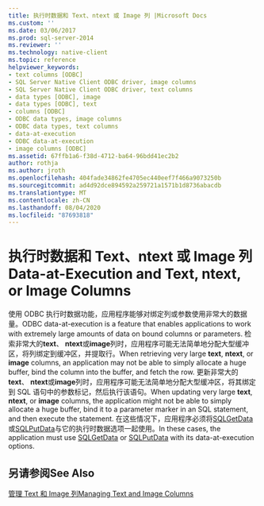 ```yaml
---
title: 执行时数据和 Text、ntext 或 Image 列 |Microsoft Docs
ms.custom: ''
ms.date: 03/06/2017
ms.prod: sql-server-2014
ms.reviewer: ''
ms.technology: native-client
ms.topic: reference
helpviewer_keywords:
- text columns [ODBC]
- SQL Server Native Client ODBC driver, image columns
- SQL Server Native Client ODBC driver, text columns
- data types [ODBC], image
- data types [ODBC], text
- columns [ODBC]
- ODBC data types, image columns
- ODBC data types, text columns
- data-at-execution
- ODBC data-at-execution
- image columns [ODBC]
ms.assetid: 67ffb1a6-f38d-4712-ba64-96bdd41ec2b2
author: rothja
ms.author: jroth
ms.openlocfilehash: 404fade34862fe4705ec440eef7f466a9073250b
ms.sourcegitcommit: ad4d92dce894592a259721a1571b1d8736abacdb
ms.translationtype: MT
ms.contentlocale: zh-CN
ms.lasthandoff: 08/04/2020
ms.locfileid: "87693818"
---
```

# <a name="data-at-execution-and-text-ntext-or-image-columns"></a><span data-ttu-id="4c618-102">执行时数据和 Text、ntext 或 Image 列</span><span class="sxs-lookup"><span data-stu-id="4c618-102">Data-at-Execution and Text, ntext, or Image Columns</span></span>
  <span data-ttu-id="4c618-103">使用 ODBC 执行时数据功能，应用程序能够对绑定列或参数使用非常大的数据量。</span><span class="sxs-lookup"><span data-stu-id="4c618-103">ODBC data-at-execution is a feature that enables applications to work with extremely large amounts of data on bound columns or parameters.</span></span> <span data-ttu-id="4c618-104">检索非常大的**text**、 **ntext**或**image**列时，应用程序可能无法简单地分配大型缓冲区，将列绑定到缓冲区，并提取行。</span><span class="sxs-lookup"><span data-stu-id="4c618-104">When retrieving very large **text**, **ntext**, or **image** columns, an application may not be able to simply allocate a huge buffer, bind the column into the buffer, and fetch the row.</span></span> <span data-ttu-id="4c618-105">更新非常大的**text**、 **ntext**或**image**列时，应用程序可能无法简单地分配大型缓冲区，将其绑定到 SQL 语句中的参数标记，然后执行该语句。</span><span class="sxs-lookup"><span data-stu-id="4c618-105">When updating very large **text**, **ntext**, or **image** columns, the application might not be able to simply allocate a huge buffer, bind it to a parameter marker in an SQL statement, and then execute the statement.</span></span> <span data-ttu-id="4c618-106">在这些情况下，应用程序必须将[SQLGetData](../native-client-odbc-api/sqlgetdata.md)或[SQLPutData](../native-client-odbc-api/sqlputdata.md)与它的执行时数据选项一起使用。</span><span class="sxs-lookup"><span data-stu-id="4c618-106">In these cases, the application must use [SQLGetData](../native-client-odbc-api/sqlgetdata.md) or [SQLPutData](../native-client-odbc-api/sqlputdata.md) with its data-at-execution options.</span></span>  
  
## <a name="see-also"></a><span data-ttu-id="4c618-107">另请参阅</span><span class="sxs-lookup"><span data-stu-id="4c618-107">See Also</span></span>  
 [<span data-ttu-id="4c618-108">管理 Text 和 Image 列</span><span class="sxs-lookup"><span data-stu-id="4c618-108">Managing Text and Image Columns</span></span>](managing-text-and-image-columns.md)  
  
  
